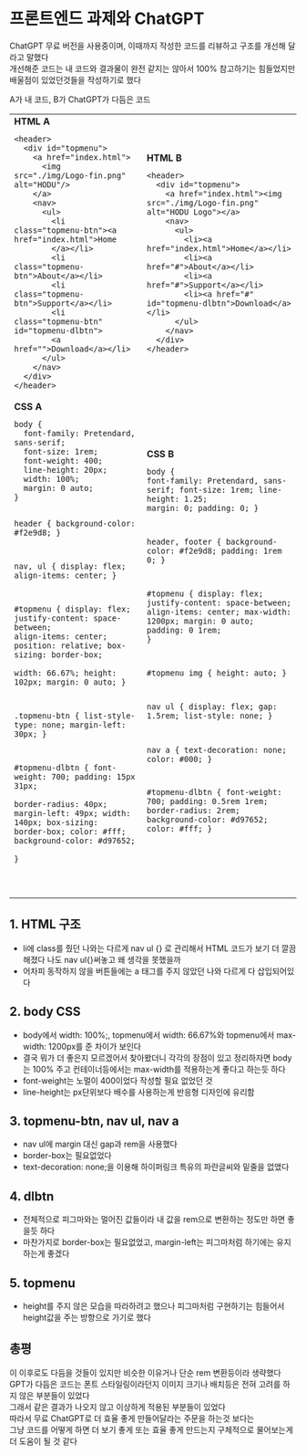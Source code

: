 프론트엔드 과제와 ChatGPT
======================
ChatGPT 무료 버전을 사용중이며, 이때까지 작성한 코드를 리뷰하고 구조를 개선해 달라고 말했다</br>
개선해준 코드는 내 코드와 결과물이 완전 같지는 않아서 100% 참고하기는 힘들었지만 배울점이 있었던것들을 작성하기로 했다

A가 내 코드, B가 ChatGPT가 다듬은 코드

<table>
  <tr>
    <td>
      <strong>HTML A</strong>
      <pre><code>&lt;header&gt;
  &lt;div id="topmenu"&gt;        
    &lt;a href="index.html"&gt;
      &lt;img src="./img/Logo-fin.png" alt="HODU"/&gt;
    &lt;/a&gt;
    &lt;nav&gt;
      &lt;ul&gt;
        &lt;li class="topmenu-btn"&gt;&lt;a href="index.html"&gt;Home
        &lt;/a&gt;&lt;/li&gt;
        &lt;li class="topmenu-btn"&gt;About&lt;/a&gt;&lt;/li&gt;
        &lt;li class="topmenu-btn"&gt;Support&lt;/a&gt;&lt;/li&gt;
        &lt;li class="topmenu-btn" id="topmenu-dlbtn"&gt;
        &lt;a href=""&gt;Download&lt;/a&gt;&lt;/li&gt;
      &lt;/ul&gt;
    &lt;/nav&gt;
  &lt;/div&gt;
&lt;/header&gt;</code></pre>
    </td>
    <td>
      <strong>HTML B</strong>
      <pre><code>&lt;header&gt;
  &lt;div id="topmenu"&gt;
    &lt;a href="index.html"&gt;&lt;img src="./img/Logo-fin.png" alt="HODU Logo"&gt;&lt;/a&gt;
    &lt;nav&gt;
      &lt;ul&gt;
        &lt;li&gt;&lt;a href="index.html"&gt;Home&lt;/a&gt;&lt;/li&gt;
        &lt;li&gt;&lt;a href="#"&gt;About&lt;/a&gt;&lt;/li&gt;
        &lt;li&gt;&lt;a href="#"&gt;Support&lt;/a&gt;&lt;/li&gt;
        &lt;li&gt;&lt;a href="#" id="topmenu-dlbtn"&gt;Download&lt;/a&gt;&lt;/li&gt;
      &lt;/ul&gt;
    &lt;/nav&gt;
  &lt;/div&gt;
&lt;/header&gt;</code></pre>
    </td>
  </tr>
  <tr>
    <td>
      <strong>CSS A</strong>
      <pre><code>body {  
  font-family: Pretendard, sans-serif;
  font-size: 1rem;
  font-weight: 400;
  line-height: 20px;
  width: 100%;
  margin: 0 auto;  
}

header {
  background-color: #f2e9d8;
}

nav,
ul {
  display: flex;
  align-items: center;
}

#topmenu {
  display: flex;
  justify-content: space-between;
  align-items: center;
  position: relative;
  box-sizing: border-box;  
  width: 66.67%;
  height: 102px;
  margin: 0 auto;
}

.topmenu-btn {
  list-style-type: none;
  margin-left: 30px;
}

#topmenu-dlbtn {
  font-weight: 700;
  padding: 15px 31px;  
  border-radius: 40px;
  margin-left: 49px;
  width: 140px;
  box-sizing: border-box; 
  color: #fff;
  background-color: #d97652;   
}

</code></pre>
    </td>
    <td>
      <strong>CSS B</strong>
      <pre><code>body {
  font-family: Pretendard, sans-serif;
  font-size: 1rem;
  line-height: 1.25;
  margin: 0;
  padding: 0;
}

header, footer {
  background-color: #f2e9d8;
  padding: 1rem 0;
}

#topmenu {
  display: flex;
  justify-content: space-between;
  align-items: center;
  max-width: 1200px;
  margin: 0 auto;
  padding: 0 1rem;
}

#topmenu img {
  height: auto;
}

nav ul {
  display: flex;
  gap: 1.5rem;
  list-style: none;
}

nav a {
  text-decoration: none;
  color: #000;
}

#topmenu-dlbtn {
  font-weight: 700;
  padding: 0.5rem 1rem;
  border-radius: 2rem;
  background-color: #d97652;
  color: #fff;
}
</code></pre>
    </td>
  </tr>
</table>

## 1. HTML 구조
  * li에 class를 줬던 나와는 다르게 nav ul {} 로 관리해서 HTML 코드가 보기 더 깔끔해졌다 나도 nav ul{}써놓고 왜 생각을 못했을까
  * 어차피 동작하지 않을 버튼들에는 a 태그를 주지 않았던 나와 다르게 다 삽입되어있다

## 2. body CSS
  * body에서 width: 100%;, topmenu에서 width: 66.67%와 topmenu에서 max-width: 1200px를 준 차이가 보인다
  * 결국 뭐가 더 좋은지 모르겠어서 찾아봤더니 각각의 장점이 있고 정리하자면 body는 100% 주고 컨테이너등에서는 max-width를 적용하는게 좋다고 하는듯 하다
  * font-weight는 노멀이 400이었다 작성할 필요 없었던 것
  * line-height는 px단위보다 배수를 사용하는게 반응형 디자인에 유리함
  
## 3. topmenu-btn, nav ul, nav a
  * nav ul에 margin 대신 gap과 rem을 사용했다
  * border-box는 필요없었다
  * text-decoration: none;을 이용해 하이퍼링크 특유의 파란글씨와 밑줄을 없앴다

## 4. dlbtn
  * 전체적으로 피그마와는 멀어진 값들이라 내 값을 rem으로 변환하는 정도만 하면 좋을듯 하다
  * 마찬가지로 border-box는 필요없었고, margin-left는 피그마처럼 하기에는 유지하는게 좋겠다

## 5. topmenu
  * height를 주지 않은 모습을 따라하려고 했으나 피그마처럼 구현하기는 힘들어서 height값을 주는 방향으로 가기로 했다

## 총평
이 이후로도 다듬을 것들이 있지만 비슷한 이유거나 단순 rem 변환등이라 생략했다</br>
GPT가 다듬은 코드는 폰트 스타일링이라던지 이미지 크기나 배치등은 전혀 고려를 하지 않은 부분들이 있었다 </br>
그래서 같은 결과가 나오지 않고 이상하게 적용된 부분들이 있었다</br>
따라서 무료 ChatGPT로 더 효율 좋게 만들어달라는 주문을 하는것 보다는 </br>
그냥 코드를 어떻게 하면 더 보기 좋게 또는 효율 좋게 만드는지 구체적으로 물어보는게 더 도움이 될 것 같다</br>
